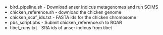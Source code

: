 - bird_pipeline.sh - Download anser indicus metagenomes and run SCIMS
- chicken_reference.sh - download the chicken genome
- chicken_scaf_ids.txt - FASTA ids for the chicken chromosome
- pbs_script.pbs - Submit chicken_reference.sh to ROAR
- tibet_runs.txt - SRA ids of anser indicus from tibet